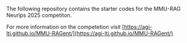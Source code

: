 The following repository contains the starter codes for the MMU-RAG Neurips 2025 competiton.

For more information on the competetion visit [https://agi-lti.github.io/MMU-RAGent/](https://agi-lti.github.io/MMU-RAGent/)